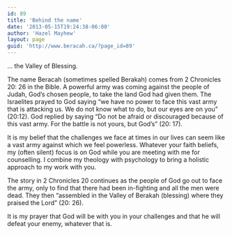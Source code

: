 ```yaml
---
id: 89
title: 'Behind the name'
date: '2013-05-15T19:24:38-06:00'
author: 'Hazel Mayhew'
layout: page
guid: 'http://www.beracah.ca/?page_id=89'
---
```


… the Valley of Blessing.

The name Beracah (sometimes spelled Berakah) comes from 2 Chronicles 20: 26 in the Bible. A powerful army was coming against the people of Judah, God’s chosen people, to take the land God had given them. The Israelites prayed to God saying “we have no power to face this vast army that is attacking us. We do not know what to do, but our eyes are on you” (20:12). God replied by saying “Do not be afraid or discouraged because of this vast army. For the battle is not yours, but God’s” (20: 17).

It is my belief that the challenges we face at times in our lives can seem like a vast army against which we feel powerless. Whatever your faith beliefs, my (often silent) focus is on God while you are meeting with me for counselling. I combine my theology with psychology to bring a holistic approach to my work with you.

The story in 2 Chronicles 20 continues as the people of God go out to face the army, only to find that there had been in-fighting and all the men were dead. They then “assembled in the Valley of Berakah (blessing) where they praised the Lord” (20: 26).

It is my prayer that God will be with you in your challenges and that he will defeat your enemy, whatever that is.